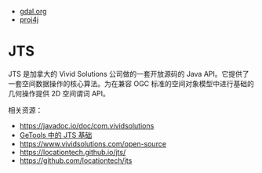 
- [gdal.org](https://gdal.org/) 
- [proj4j](https://trac.osgeo.org/proj4j) 

# JTS

JTS 是加拿大的 Vivid Solutions 公司做的一套开放源码的 Java API。它提供了一套空间数据操作的核心算法。为在兼容 OGC 标准的空间对象模型中进行基础的几何操作提供 2D 空间谓词 API。

相关资源：

- https://javadoc.io/doc/com.vividsolutions
- [GeTools 中的 JTS 基础](https://yatsov.github.io/gis/JTS%20%E5%9F%BA%E7%A1%80.html) 
- https://www.vividsolutions.com/open-source
- https://locationtech.github.io/jts/
- https://github.com/locationtech/jts
